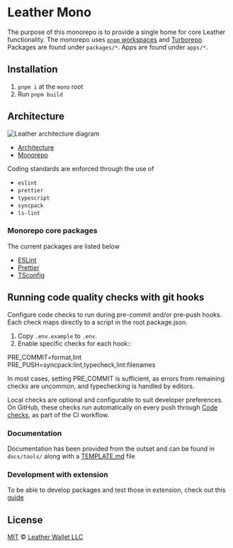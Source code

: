 # Leather Mono

The purpose of this monorepo is to provide a single home for core Leather functionality. The monorepo uses [`pnpm` workspaces](https://pnpm.io/workspaces) and [Turborepo](https://turbo.build/repo/docs). Packages are found under `packages/*`. Apps are found under `apps/*`.

## Installation

1. `pnpm i` at the `mono` root
2. Run `pnpm build`

## Architecture

![Leather architecture diagram](https://raw.githubusercontent.com/leather-io/mono/refs/heads/architecture/leather-architecture.svg)

- [Architecture](docs/core/ARCHITECTURE.md)
- [Monorepo](docs/core/MONOREPO.md)

Coding standards are enforced through the use of

- `eslint`
- `prettier`
- `typescript`
- `syncpack`
- `ls-lint`

### Monorepo core packages

The current packages are listed below

- [ESLint](packages/eslint-config/README.md)
- [Prettier](packages/prettier-config/README.md)
- [TSconfig](packages/tsconfig-config/README.md)

## Running code quality checks with git hooks

Configure code checks to run during pre-commit and/or pre-push hooks. Each check maps directly to a script in the root package.json.

1. Copy `.env.example` to `.env`.
2. Enable specific checks for each hook::

PRE_COMMIT=format,lint
PRE_PUSH=syncpack:lint,typecheck,lint:filenames

In most cases, setting PRE_COMMIT is sufficient, as errors from remaining checks are
uncommon, and typechecking is handled by editors.

Local checks are optional and configurable to suit developer preferences. On GitHub, these 
checks run automatically on every push through [Code checks](.github/workflows/code-checks.yml), as part of the CI workflow.

### Documentation

Documentation has been provided from the outset and can be found in `docs/tools/` along with a [TEMPLATE.md](docs/core/TEMPLATE.md) file

### Development with extension

To be able to develop packages and test those in extension, check out this [guide](docs/extension-development.md)

## License

[MIT](LICENSE) © [Leather Wallet LLC](https://github.com/leather-io/mono)
